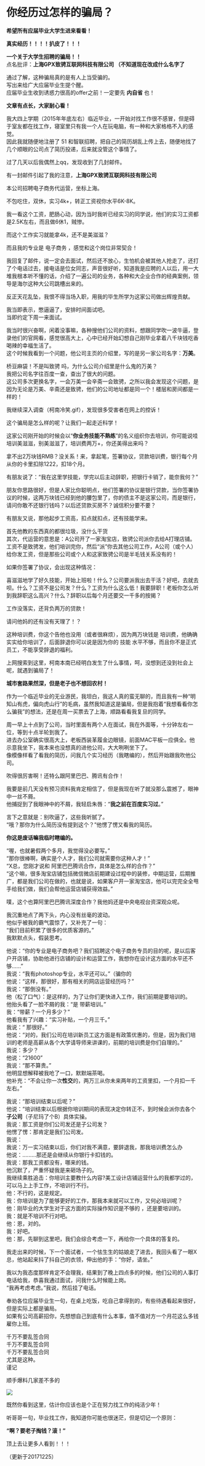 # 你经历过怎样的骗局？

**希望所有应届毕业大学生进来看看！**

**真实经历！！！！扒皮了！！！**

**一个关于大学生招聘的骗局！！**   
点名批评：**上海GPX致骋互联网科技有限公司 （不知道现在改成什么名字了**

通过了解，这种骗局真的是有人上当受骗的。  
写出来给广大应届毕业生提个醒。  
应届毕业生收到诱惑力很高的offer之前！一定要先 **内自省** 也！

**文章有点长，大家耐心看！**

我大四上学期（2015年年底左右）临近毕业，一开始对找工作很不感冒，但是碍于室友都在找工作，寝室里只有我一个人在玩电脑，有一种和大家格格不入的感觉。  
因此我就随便地注册了 51 和智联招聘，把自己的简历胡乱上传上去，随便地找了几个顺眼的公司点了简历投递，后来就没管这个事情了。

过了几天以后我偶然上qq，发现收到了几封邮件。

有一封邮件引起了我的注意，**上海GPX致骋互联网科技有限公司**

本公司招聘电子商务代运营，坐标上海。

不包吃住，双休，实习4k+，转正工资视你水平6K-8K。

我一看这个工资，肥肠心动，因为当时我听已经实习的同学说，他们的实习工资都是2.5K左右，而且做6休1，贼惨。

而这个工作实习就能拿4k，还不是美滋滋？

而且我的专业是 电子商务 ，感觉和这个岗位非常契合！

我回复了邮件，说一定会去面试，然后还不放心，生怕机会被其他人抢走了，还打了个电话过去，接电话是位女同志，声音很好听，知道我是应聘的人以后，用一大堆我根本听不懂的话，介绍了一遍公司的业务，各种和大企业合作的经典案例，领导是海尔这种大公司跳槽出来的。

反正天花乱坠，我恨不得当场入职，用我的毕生所学为这家公司做出辉煌贡献。

我当即表示，憋逼逼了，安排时间面试吧。  
当即约定下周一来面试。

我当时很兴奋啊，闲着没事嘛，各种搜他们公司的资料，想跟同学吹一波牛逼，登录他们的官网看，感觉很高大上，心中已经开始幻想自己刚毕业拿着八千块钱吃香喝辣的幸福生活了。  
这个时候我看到一个问题，他公司主页的介绍里，写的是另一家公司名字：**万美**。

桥豆麻袋！不是叫致骋 吗，为什么公司介绍里是什么鬼的万美？  
我把公司名字往百度一查，查出了很大的问题。  
这公司多次更换名字，一会万美一会辛斋一会致骋，之所以我会发现这个问题，是因为无论是万美、辛斋还是致骋，他们的公司地址都是同一个！楼层和房间都是一样的！

我继续深入调查（柯南冷笑.gif），发现很多受害者在网上的控诉！

这个骗局是怎么样的呢？让我们一起走近科学！

这家公司刚开始的时候会以“**你业务技能不熟练**”的名义组织你去培训，你可能说哇培训美滋滋，别美滋滋了，培训费两万+，你还美得出来吗？

拿不出2万块钱RMB？没关系！来，拿起笔，签署协议，贷款培训费，银行每个月从你的卡里扣除1222，扣18个月。

有朋友说了：“我在这里学技能，学完以后主动辞职，把银行卡销了，能奈我何？”

朋友你思路很好，但是人家比你聪明点，他们签署的协议是银行贷款，当你签署协议的时候，这两万块钱已经到他的腰包里了，你的债主不是这家公司，而是银行，请问你敢不还银行钱吗？以后还贷款买房不？诚信积分要不要？

有朋友又说，那他起步工资高，扣点就扣点，还有技能学来。

首先他教的东西真的都很垃圾，没什么干货  
其次，代运营的意思是：A公司开了一家淘宝店，致骋公司派你去给A打理店铺。工资不是致骋发，他们培训完你，然后“派”你去其他公司工作，A公司（或个人）给你发工资，但是那些公司或个人和这家致骋公司是半毛钱关系没有的！

如果你签署了协议，会出现这种情况：

喜滋滋地学了好久技能，开始上班啦！什么？公司要派我出去干活？好吧，去就去呗。什么？工资不是公司发？什么？工资为什么这么低！我要辞职！老板你怎么听到我辞职这么高兴？什么？辞职以后每个月还要交一千多的按揭？

工作没落实，还背负两万的贷款！

请问他妈的还有没有天理了！？

这种培训费，你这个告他也没用（或者很麻烦），因为两万块钱是 培训费，他确确实实给你培训了，后面辞退你可以说是因为你的 技能 水平不够，而且你不是正式员工，不能享受辞退的福利。

上网搜索到这里，柯南本南已经明白发生了什么事情，呵，没想到还没到社会上呢，就遇到骗局了！

**城市套路果然深，但是老子也不想回农村！**

作为一个临近毕业的无业游民，我坦白，我这人真的蛮无聊的，而且我有一种“明知山有虎，偏向虎山行”的毛病，虽然我知道这是骗局，但是我抱着“我想看看你怎么骗我”的想法，还是在周一买票去了上海，顺路看看我复旦的同学。

周一早上十点到了公司，当时里面有两个人在面试，我在外面等，十分钟左右一位，等到十点半轮到我了。  
进去办公室确实很高大上，老板西装革履金边眼镜，前面MAC平板一应俱全。他示意我坐下，我本来也没想真的进他公司，大大咧咧坐下了。  
像模像样看了看我的简历，问我几个实习经历（我瞎编的），然后开始跟我吹他公司。

吹得很厉害啊！还特么跟阿里巴巴、腾讯有合作！  

我要是前几天没有预习资料我肯定相信了，但是我现在听了就没那么震撼了，眼神中一丝不屑。  
他捕捉到了我眼神中的不屑，我轻启朱唇：“**我之前在百度实习过**。”

言下之意就是：别吹逼了，这些我听腻了。  
“哦？那你为什么简历没有提到这个？”他愣了愣又看我的简历。

**你这是废话嘛我临时瞎编的。**

“喔，也就暑假两个多月，我觉得没必要写。”  
“那你很棒啊，确实是个人才，我们公司就需要你这种人才！”  
“X总，您刚才说和 阿里巴巴腾讯合作，具体是怎么样的合作？”  
“这个嘛，很多淘宝店铺包括微信微店前期建设过程中的装修，中期运营，后期推广，都是我们公司在做的，也就是说，如果客户开一家淘宝店，他可以完完全全甩手给我们做，我们会帮他运营店铺获得效益。”

噗，这个也算阿里巴巴腾讯深度合作？我他妈还是中央电视台资深观众呢。

我沉重地点了两下头，内心没有丝毫的波动。  
他似乎被我的霸气震惊了，又补充了一句：  
“我们目前积累了很多的优质客源的。”  
我默默点头，假装思考。

他说：“你的专业是电子商务吧？我们招聘这个电子商务专员的目的呢，是以后客户开店铺，协助他进行店铺的设计和运营工作，我想你在设计这方面的水平还不够......”  
我说：“我有photoshop专业，水平还可以。”（骗你的  
他说：“这样，那很好，那有相关的网店运营经历吗？”  
我说：“那倒没有。”  
他（松了口气）：是这样的，为了让你们更快进入工作，我们前期是要培训的。  
他抬头看了一脸不屑的我：“是 带薪培训。”  
我：“带薪？一个月多少？”  
他看我有了兴趣：“实习补贴，一个月三千。”  
我说：“ 那很好。”  
他说：“对的，我们公司在培训新员工这方面是有政策优惠的，但是，因为我们培训的老师是高薪从各个大学请导师来讲课的，前期的培训费是你们自理的。”  
我说：多少？  
他说：“21600”  
我说：“那不算贵。”  
他明显想解释被我呛了一口，默默端茶喝。  
他补充：“不会让你一次**性交**的，两万三从你未来两年的工资里扣，一个月扣一千左右。”

我说：“那培训结束以后呢？”  
他说：“培训结束以后根据你培训期间的表现决定你转正不，到时候会派你去各个**子公司**（子尼玛了个B）具体实操。  
我说：那工资是你们公司发还是子公司发？  
他愣了愣：那肯定是我们公司发。  
我说：  
我说：万一实习结束以后，你们对我不满意，要辞退我，那我培训费怎么办  
他说：.........那还是会继续从你银行卡扣钱的。  
我说：那我工资都没有，哪来的钱。  
他沉默了，严重怀疑我是来砸场子的。  
我继续乘胜追击：你培训主要教什么内容?美工设计店铺运营什么的我都学过的，可以马上上手工作，不培训行不行。  
他：不行的，这是规定。  
我：你培训是为了能够更好的工作，那我本来就可以工作，又何必培训呢？  
他：刚毕业的大学生对于这方面的实际操作知识是不够的 ，还是要培训的。  
我：就是不培训不行对吧。  
他：恩，对的。  
我：好吧。  
他：那，先聊到这里吧，我们会综合考虑一下，再给你一个具体的答复的。

我走出来的时候，下一个面试者，一个怯生生的姑娘走了进去，我回头看了一眼X总，他站起来抖了抖自己的衣领，伸出他的手：“你好，请坐。”

我以为我态度那样肯定不会理我，结果到了晚上四点多的时候，他们公司的人事打电话给我，恭喜我通过面试，问我什么时候能上岗。  
“我再考虑考虑。”我说，然后挂了电话。

奉劝各位应届毕业生一句，在桌上吃饭，吃自己拿得到的，有些待遇看起来很好，但是实际上都是骗局。  
如果有公司高薪招你，先想想自己到底有什么本事，值不值对方一个月花这么多钱雇你上班。

千万不要乱签合同  
千万不要乱签合同  
千万不要乱签合同  
尤其是这种。  
谨记

顺手爆料几家差不多的

![](https://pic1.zhimg.com/v2-726ba4f568da02b6a70c5c576f421960_b.png)

既然你看到这里，估计你应该也是个正在努力找工作的纯洁少年！

听哥哥一句，毕业找工作，我知道你可能也很迷茫，但是切记一个原则：

**“啊？要老子掏钱？滚！”**

顶上去让更多人看到！！！

（更新于20171225）